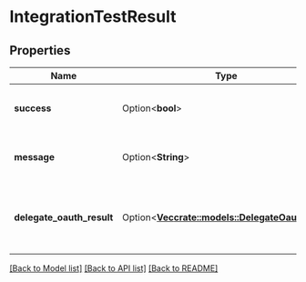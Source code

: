 # IntegrationTestResult

## Properties

Name | Type | Description | Notes
------------ | ------------- | ------------- | -------------
**success** | Option<**bool**> | Whether or not the test was successful | [optional][readonly]
**message** | Option<**String**> | A message representing the results of the test. | [optional][readonly]
**delegate_oauth_result** | Option<[**Vec<crate::models::DelegateOauthTest>**](DelegateOauthTest.md)> | An array of connection test result for delegate oauth actions. | [optional][readonly]

[[Back to Model list]](../README.md#documentation-for-models) [[Back to API list]](../README.md#documentation-for-api-endpoints) [[Back to README]](../README.md)


